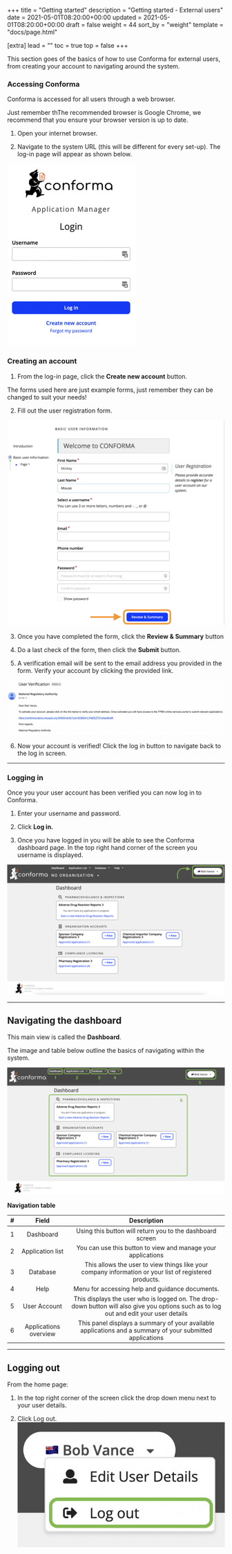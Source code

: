 +++
title = "Getting started"
description = "Getting started - External users"
date = 2021-05-01T08:20:00+00:00
updated = 2021-05-01T08:20:00+00:00
draft = false
weight = 44
sort_by = "weight"
template = "docs/page.html"

[extra]
lead = ""
toc = true
top = false
+++

This section goes of the basics of how to use Conforma for external users, from creating your account to navigating around the system. 

### Accessing Conforma

Conforma is accessed for all users through a web browser. 

<div class="tip">
Just remember thThe recommended browser is Google Chrome, we recommend that you ensure your browser version is up to date.
</div>

1. Open your internet browser. 

2. Navigate to the system URL (this will be different for every set-up). The log-in page will appear as shown below. 

![log-in page](/docs/about/demo/1.png)

### Creating an account 

1. From the log-in page, click the **Create new account** button.

<div class="note">
The forms used here are just example forms, just remember they can be changed to suit your needs!
</div>

2. Fill out the user registration form.

![user form](/docs/about/demo/2.png)

3. Once you have completed the form, click the **Review & Summary** button

4. Do a last check of the form, then click the **Submit** button.

5. A verification email will be sent to the email address you provided in the form. Verify your account by clicking the provided link. 

![Email](/docs/about/demo/email2.png)

6. Now your account is verified! Click the log in button to navigate back to the log in screen.

------------------- 

### Logging in

Once you your user account has been verified you can now log in to Conforma.

1. Enter your username and password. 

2. Click **Log in.**

3. Once you have logged in you will be able to see the Conforma dashboard page. In the top right hand corner of the screen you username is displayed.

![Dashboard](/docs/about/demo/db.png)

-----------

## Navigating the dashboard

This main view is called the **Dashboard**.

The image and table below outline the basics of navigating within the system. 

![Navigation of the system!](/docs/about/demo/navi.png)

**Navigation table**

| # | Field         | Description  | 
| :---------------:  | :-------------------:    | :-------------------:    | 
| 1 |  Dashboard | Using this button will return you to the dashboard screen          | 
| 2 |  Application list    | You can use this button to view and manage your applications        | 
| 3 |  Database      | This allows the user to view things like your company information or your list of  registered products.   | 
| 4 |  Help    | Menu for accessing help and guidance documents.   | 
| 5 |  User Account | This displays the user who is logged on. The drop-down button will also give you options such as to log out and edit your user details | 
| 6 |  Applications overview | This panel displays a summary of your available applications and a summary of your submitted applications | 

---------------------

## Logging out

From the home page:

1. In the top right corner of the screen click the drop down menu next to your user details.  


2. Click Log out.
![Navigation of the system!](/docs/about/demo/logout.png)






